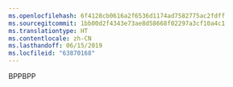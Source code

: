 ```yaml
---
ms.openlocfilehash: 6f4128cb0616a2f6536d1174ad7582775ac2fdff
ms.sourcegitcommit: 1bb00d2f4343e73ae8d58668f02297a3cf10a4c1
ms.translationtype: HT
ms.contentlocale: zh-CN
ms.lasthandoff: 06/15/2019
ms.locfileid: "63870168"
---
```

<span data-ttu-id="1afa2-101">BPP</span><span class="sxs-lookup"><span data-stu-id="1afa2-101">BPP</span></span>